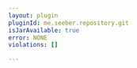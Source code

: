 ```yaml
---
layout: plugin
pluginId: me.seeber.repository.git
isJarAvailable: true
error: NONE
violations: []

---
```


